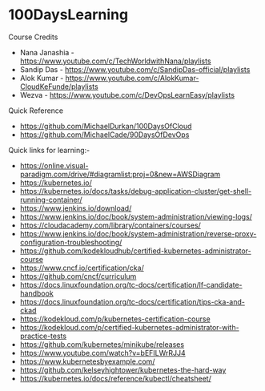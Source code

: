 # 100DaysLearning

Course Credits
- Nana Janashia - https://www.youtube.com/c/TechWorldwithNana/playlists
- Sandip Das    - https://www.youtube.com/c/SandipDas-official/playlists
- Alok Kumar    - https://www.youtube.com/c/AlokKumar-CloudKeFunde/playlists
- Wezva         - https://www.youtube.com/c/DevOpsLearnEasy/playlists

Quick Reference

- https://github.com/MichaelDurkan/100DaysOfCloud
- https://github.com/MichaelCade/90DaysOfDevOps

Quick links for learning:-

- https://online.visual-paradigm.com/drive/#diagramlist:proj=0&new=AWSDiagram
- https://kubernetes.io/
- https://kubernetes.io/docs/tasks/debug-application-cluster/get-shell-running-container/
- https://www.jenkins.io/download/
- https://www.jenkins.io/doc/book/system-administration/viewing-logs/
- https://cloudacademy.com/library/containers/courses/
- https://www.jenkins.io/doc/book/system-administration/reverse-proxy-configuration-troubleshooting/
- https://github.com/kodekloudhub/certified-kubernetes-administrator-course
- https://www.cncf.io/certification/cka/
- https://github.com/cncf/curriculum
- https://docs.linuxfoundation.org/tc-docs/certification/lf-candidate-handbook
- https://docs.linuxfoundation.org/tc-docs/certification/tips-cka-and-ckad
- https://kodekloud.com/p/kubernetes-certification-course
- https://kodekloud.com/p/certified-kubernetes-administrator-with-practice-tests
- https://github.com/kubernetes/minikube/releases
- https://www.youtube.com/watch?v=bEFILWrRJJ4
- https://www.kubernetesbyexample.com/
- https://github.com/kelseyhightower/kubernetes-the-hard-way
- https://kubernetes.io/docs/reference/kubectl/cheatsheet/
